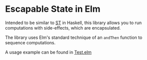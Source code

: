 # Escapable State in Elm

Intended to be similar to [ST](https://hackage.haskell.org/package/base-4.3.1.0/docs/Control-Monad-ST.html) in Haskell,
this library allows you to run computations with side-effects,
which are encapsulated.

The library uses Elm's standard technique of an `andThen`
function to sequence computations.

A usage example can be found in [Test.elm](https://github.com/JoeyEremondi/elm-escapable-state/blob/master/Test.elm)